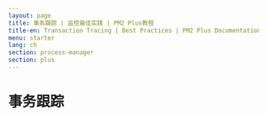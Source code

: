 ```yaml
---
layout: page
title: 事务跟踪 | 监控最佳实践 | PM2 Plus教程
title-en: Transaction Tracing | Best Practices | PM2 Plus Documentation
menu: starter
lang: ch
section: process-manager
section: plus
---
```


# 事务跟踪